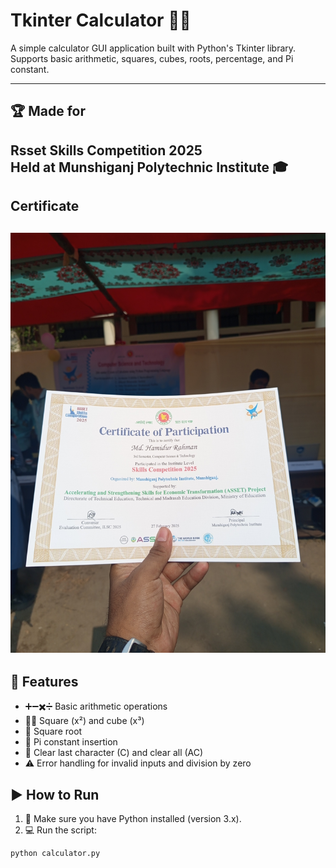 # Tkinter Calculator 🧮✨

A simple calculator GUI application built with Python's Tkinter library.  
Supports basic arithmetic, squares, cubes, roots, percentage, and Pi constant.

---

## 🏆 Made for

**Rsset Skills Competition 2025**  
Held at **Munshiganj Polytechnic Institute** 🎓
---
## Certificate

![Certificate](1740652987620.jpg)
---
## 🚀 Features

- ➕➖✖️➗ Basic arithmetic operations  
- 🧑‍🔬 Square (x²) and cube (x³)  
- 🔺 Square root  
- 🥧 Pi constant insertion  
- 🧹 Clear last character (C) and clear all (AC)  
- ⚠️ Error handling for invalid inputs and division by zero  

## ▶️ How to Run

1. 🐍 Make sure you have Python installed (version 3.x).  
2. 💻 Run the script:

```bash
python calculator.py
